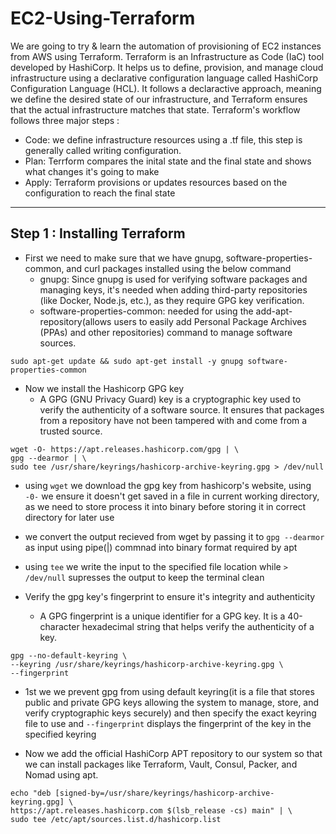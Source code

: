 # EC2-Using-Terraform
We are going to try & learn the automation of provisioning of EC2 instances from AWS using Terraform.
Terraform is an Infrastructure as Code (IaC) tool developed by HashiCorp. It helps us to define, provision, and manage cloud infrastructure using a declarative configuration language called HashiCorp Configuration Language (HCL).
It follows a declaractive approach, meaning we define the desired state of our infrastructure, and Terraform ensures that the actual infrastructure matches that state.
Terraform's workflow follows three major steps : 
- Code: we define infrastructure resources using a .tf file, this step is generally called writing configuration.
- Plan: Terrform compares the inital state and the final state and shows what changes it's going to make 
- Apply: Terraform provisions or updates resources based on the configuration to reach the final state
---

## Step 1 : Installing Terraform
- First we need to make sure that we have gnupg, software-properties-common, and curl packages installed using the below command
  - gnupg: Since gnupg is used for verifying software packages and managing keys, it's needed when adding third-party repositories (like Docker, Node.js, etc.), as they require GPG key verification.
  - software-properties-common: needed for using the add-apt-repository(allows users to easily add Personal Package Archives (PPAs) and other repositories) command to manage software sources.
 ```
 sudo apt-get update && sudo apt-get install -y gnupg software-properties-common
 ```

- Now we install the Hashicorp GPG key
  - A GPG (GNU Privacy Guard) key is a cryptographic key used to verify the authenticity of a software source. It          ensures that packages from a repository have not been tampered with and come from a trusted source.
```
wget -O- https://apt.releases.hashicorp.com/gpg | \
gpg --dearmor | \
sudo tee /usr/share/keyrings/hashicorp-archive-keyring.gpg > /dev/null
```
 - using `wget` we download the gpg key from hashicorp's website, using `-0-` we ensure it doesn't get saved in a file in current working directory, as we need to store process it into binary before storing it in correct directory for later use
 - we convert the output recieved from wget by passing it to `gpg --dearmor` as input using pipe(|) commnad into binary format required by apt
 - using `tee` we write the input to the specified file location while `> /dev/null` supresses the output to keep the terminal clean

- Verify the gpg key's fingerprint to ensure it's integrity and authenticity
  - A GPG fingerprint is a unique identifier for a GPG key. It is a 40-character hexadecimal string that helps verify the authenticity of a key.
```
gpg --no-default-keyring \
--keyring /usr/share/keyrings/hashicorp-archive-keyring.gpg \
--fingerprint
```
 - 1st we we prevent gpg from using default keyring(it is a file that stores public and private GPG keys allowing the system to manage, store, and verify cryptographic keys securely) and then specify the exact keyring file to use and `--fingerprint` displays the fingerprint of the key in the specified keyring

- Now we add the official HashiCorp APT repository to our system so that we can install packages like Terraform, Vault, Consul, Packer, and Nomad using apt.
```
echo "deb [signed-by=/usr/share/keyrings/hashicorp-archive-keyring.gpg] \
https://apt.releases.hashicorp.com $(lsb_release -cs) main" | \
sudo tee /etc/apt/sources.list.d/hashicorp.list
```
